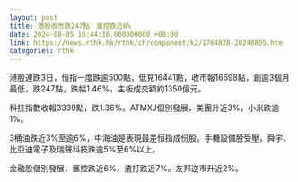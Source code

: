 ```yaml
---
layout: post
title: 港股收市跌247點　滙控跌近6%
date: 2024-08-05 16:44:16.000000000 +08:00
link: https://news.rthk.hk/rthk/ch/component/k2/1764820-20240805.htm
categories: rthk
---
```


港股連跌3日，恒指一度跌逾500點，低見16441點，收市報16698點，創逾3個月最低，跌247點，跌幅1.46%，主板成交額約1350億元。

科技指數收報3339點，跌1.36%。ATMXJ個別發展，美團升近3%，小米跌逾1%。

3桶油跌近3%至逾6%，中海油是表現最差恒指成份股。手機設備股受壓，舜宇、比亞迪電子及瑞聲科技跌逾5%至6%以上。

金融股個別發展，滙控跌近6%，渣打跌近7%。友邦逆市升近2%。
